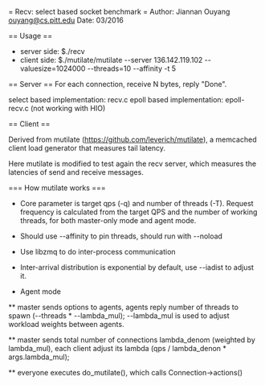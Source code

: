 = Recv: select based socket benchmark =
Author: Jiannan Ouyang <ouyang@cs.pitt.edu>
Date: 03/2016

== Usage ==
* server side: $./recv
* client side: $./mutilate/mutilate --server 136.142.119.102 --valuesize=1024000 --threads=10 --affinity -t 5

== Server ==
For each connection, receive N bytes, reply "Done".

select based implementation: recv.c
epoll based implementation: epoll-recv.c (not working with HIO)

== Client ==

Derived from mutilate (https://github.com/leverich/mutilate), 
a memcached client load generator that measures tail latency.

Here mutilate is modified to test again the recv server, 
which measures the latencies of send and receive messages.


=== How mutilate works ===
* Core parameter is target qps (-q) and number of threads (-T). Request
  frequency is calculated from the target QPS and the number of working
  threads, for both master-only mode and agent mode.

* Should use --affinity to pin threads, should run with --noload

* Use libzmq to do inter-process communication

* Inter-arrival distribution is exponential by default, use --iadist to adjust it.

* Agent mode  

** master sends options to agents, agents reply number of threads to spawn
(--threads * --lambda_mul); --lambda_mul is used to adjust workload weights
between agents.

** master sends total number of connections lambda_denom (weighted by
lambda_mul), each client adjust its lambda (qps / lambda_denon *
args.lambda_mul); 

** everyone executes do_mutilate(), which calls Connection->actions()

